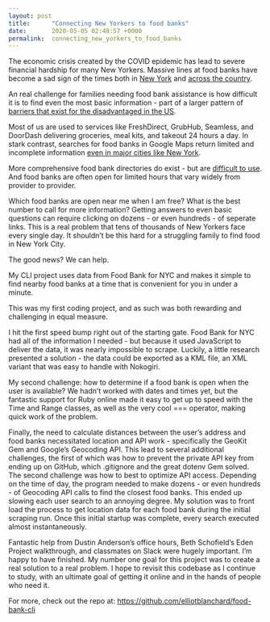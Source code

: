 ```yaml
---
layout: post
title:      "Connecting New Yorkers to food banks"
date:       2020-05-05 02:48:57 +0000
permalink:  connecting_new_yorkers_to_food_banks
---
```



The economic crisis created by the COVID epidemic has lead to severe financial hardship for many New Yorkers.  Massive lines at food banks have become a sad sign of the times both in [New York](https://twitter.com/bradlander/status/1254872997132984320) and [across the country](https://www.motherjones.com/food/2020/04/these-photos-show-the-staggering-food-bank-lines-across-america/).

An real challenge for families needing food bank assistance is how difficult it is to find even the most basic information - part of a larger pattern of [barriers that exist for the disadvantaged in the US](https://www.theatlantic.com/business/archive/2014/01/it-is-expensive-to-be-poor/282979/). 

Most of us are used to services like FreshDirect, GrubHub, Seamless, and DoorDash delivering groceries, meal kits, and takeout 24 hours a day.  In stark contrast, searches for food banks in Google Maps return limited and incomplete information [even in major cities like New York](https://www.google.com/maps/search/food+banks/@40.7055749,-73.9973371,11.84z).

More comprehensive food bank directories do exist - but are [difficult to use](https://www.google.com/maps/d/u/0/viewer?mid=1uVjjVxXfLFU4R6V7qjXXRoxCy-IwfMSP&ll=40.660927929148%2C-73.8646471568735&z=12). And food banks are often open for limited hours that vary widely from provider to provider. 

Which food banks are open near me when I am free? What is the best number to call for more information?  Getting answers to even basic questions can require clicking on dozens - or even hundreds - of seperate links. This is a real problem that tens of thousands of New Yorkers face every single day.  It shouldn’t be this hard for a struggling family to find food in New York City.

The good news? We can help.

My CLI project uses data from Food Bank for NYC and makes it simple to find nearby food banks at a time that is convenient for you in under a minute.

This was my first coding project, and as such was both rewarding and challenging in equal measure. 

I hit the first speed bump right out of the starting gate. Food Bank for NYC had all of the information I needed - but because it used JavaScript to deliver the data, it was nearly impossible to scrape.  Luckily, a little research presented a solution - the data could be exported as a KML file, an XML variant that was easy to handle with Nokogiri.

My second challenge: how to determine if a food bank is open when the user is available? We hadn’t worked with dates and times yet, but the fantastic support for Ruby online made it easy to get up to speed with the Time and Range classes, as well as the very cool === operator, making quick work of the problem.

Finally, the need to calculate distances between the user’s address and food banks necessitated location and API work - specifically the GeoKit Gem and Google’s Geocoding API.  This lead to several additional challenges, the first of which was how to prevent the private API key from ending up on GitHub, which .gitignore and the great dotenv Gem solved. The second challenge was how to best to optimize API access. Depending on the time of day, the program needed to make dozens - or even hundreds - of Geocoding API calls to find the closest food banks. This ended up slowing each user search to an annoying degree. My solution was to front load the process to get location data for each food bank during the initial scraping run. Once this initial startup was complete, every search executed almost instantaneously.

Fantastic help from Dustin Anderson’s office hours, Beth Schofield’s Eden Project walkthrough, and classmates on Slack were hugely important. I’m happy to have finished. My number one goal for this project was to create a real solution to a real problem. I hope to revisit this codebase as I continue to study, with an ultimate goal of getting it online and in the hands of people who need it.

For more, check out the repo at: https://github.com/elliotblanchard/food-bank-cli
